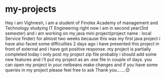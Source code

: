 # my-projects



Hey i am Vighnesh, i am a student of Finolex Academy of management and Technology studying IT Engineering right now i am in second year(3rd semester) and i am working on my java mini project(project name : local Service finder) for almost two weeks because this was my first java project i have also faced some difficulties 2 days ago i have presented this project in front of external and i have got positive response. my project is partially completed today i only post my project zip file probably i should add some new features and i'll put my project as an .exe file in couple of days. you can open my project in your netbeans make changes and if you have some queries in my project please feel free to ask Thank you.......😊

